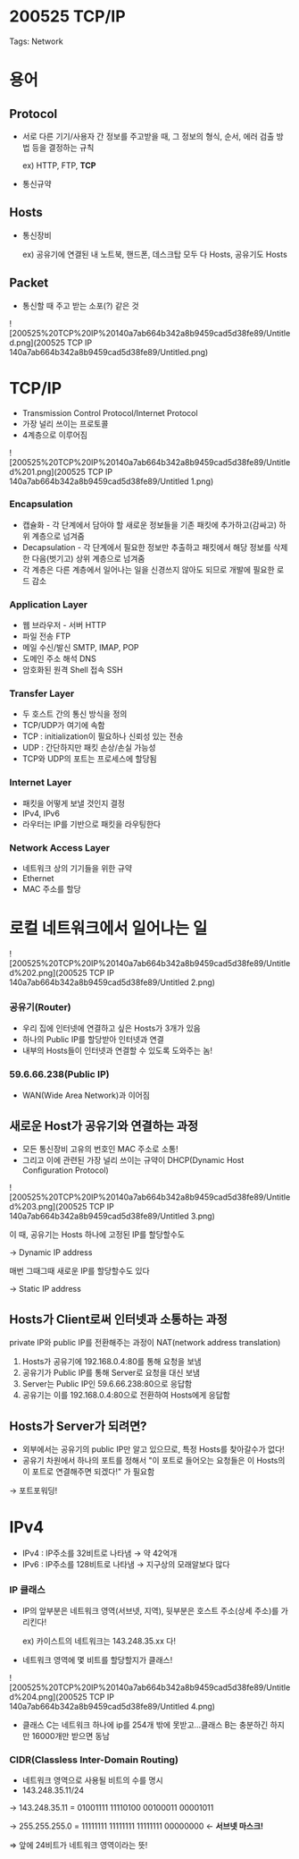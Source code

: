 # 200525 TCP/IP

Tags: Network

# 용어

## Protocol

- 서로 다른 기기/사용자 간 정보를 주고받을 때, 그 정보의 형식, 순서, 에러 검출 방법 등을 결정하는 규칙
    
    ex) HTTP, FTP, **TCP**
    
- 통신규약

## Hosts

- 통신장비
    
    ex) 공유기에 연결된 내 노트북, 핸드폰, 데스크탑 모두 다 Hosts, 공유기도 Hosts
    

## Packet

- 통신할 때 주고 받는 소포(?) 같은 것

![200525%20TCP%20IP%20140a7ab664b342a8b9459cad5d38fe89/Untitled.png](200525 TCP IP 140a7ab664b342a8b9459cad5d38fe89/Untitled.png)

# TCP/IP

- Transmission Control Protocol/Internet Protocol
- 가장 널리 쓰이는 프로토콜
- 4계층으로 이루어짐

![200525%20TCP%20IP%20140a7ab664b342a8b9459cad5d38fe89/Untitled%201.png](200525 TCP IP 140a7ab664b342a8b9459cad5d38fe89/Untitled 1.png)

### Encapsulation

- 캡슐화 - 각 단계에서 담아야 할 새로운 정보들을 기존 패킷에 추가하고(감싸고) 하위 계층으로 넘겨줌
- Decapsulation - 각 단계에서 필요한 정보만 추출하고 패킷에서 해당 정보를 삭제한 다음(벗기고) 상위 계층으로 넘겨줌
- 각 계층은 다른 계층에서 일어나는 일을 신경쓰지 않아도 되므로 개발에 필요한 로드 감소

### Application Layer

- 웹 브라우저 - 서버 HTTP
- 파일 전송 FTP
- 메일 수신/발신 SMTP, IMAP, POP
- 도메인 주소 해석 DNS
- 암호화된 원격 Shell 접속 SSH

### Transfer Layer

- 두 호스트 간의 통신 방식을 정의
- TCP/UDP가 여기에 속함
- TCP : initialization이 필요하나 신뢰성 있는 전송
- UDP : 간단하지만 패킷 손상/손실 가능성
- TCP와 UDP의 포트는 프로세스에 할당됨

### Internet Layer

- 패킷을 어떻게 보낼 것인지 결정
- IPv4, IPv6
- 라우터는 IP를 기반으로 패킷을 라우팅한다

### Network Access Layer

- 네트워크 상의 기기들을 위한 규약
- Ethernet
- MAC 주소를 할당

# 로컬 네트워크에서 일어나는 일

![200525%20TCP%20IP%20140a7ab664b342a8b9459cad5d38fe89/Untitled%202.png](200525 TCP IP 140a7ab664b342a8b9459cad5d38fe89/Untitled 2.png)

### 공유기(Router)

- 우리 집에 인터넷에 연결하고 싶은 Hosts가 3개가 있음
- 하나의 Public IP를 할당받아 인터넷과 연결
- 내부의 Hosts들이 인터넷과 연결할 수 있도록 도와주는 놈!

### 59.6.66.238(Public IP)

- WAN(Wide Area Network)과 이어짐

## 새로운 Host가 공유기와 연결하는 과정

- 모든 통신장비 고유의 번호인 MAC 주소로 소통!
- 그리고 이에 관련된 가장 널리 쓰이는 규약이 DHCP(Dynamic Host Configuration Protocol)

![200525%20TCP%20IP%20140a7ab664b342a8b9459cad5d38fe89/Untitled%203.png](200525 TCP IP 140a7ab664b342a8b9459cad5d38fe89/Untitled 3.png)

이 때, 공유기는 Hosts 하나에 고정된 IP를 할당할수도

→ Dynamic IP address

매번 그때그때 새로운 IP를 할당할수도 있다

→ Static IP address

## Hosts가 Client로써 인터넷과 소통하는 과정

private IP와 public IP를 전환해주는 과정이 NAT(network address translation)

1. Hosts가 공유기에 192.168.0.4:80를 통해 요청을 보냄
2. 공유기가 Public IP를 통해 Server로 요청을 대신 보냄
3. Server는 Public IP인 59.6.66.238:80으로 응답함
4. 공유기는 이를 192.168.0.4:80으로 전환하여 Hosts에게 응답함

## Hosts가 Server가 되려면?

- 외부에서는 공유기의 public IP만 알고 있으므로, 특정 Hosts를 찾아갈수가 없다!
- 공유기 차원에서 하나의 포트를 정해서 "이 포트로 들어오는 요청들은 이 Hosts의 이 포트로 연결해주면 되겠다!" 가 필요함

→ 포트포워딩!

# IPv4

- IPv4 : IP주소를 32비트로 나타냄 → 약 42억개
- IPv6 : IP주소를 128비트로 나타냄 → 지구상의 모래알보다 많다

### IP 클래스

- IP의 앞부분은 네트워크 영역(서브넷, 지역), 뒷부분은 호스트 주소(상세 주소)를 가리킨다!
    
    ex) 카이스트의 네트워크는 143.248.35.xx 다!
    
- 네트워크 영역에 몇 비트를 할당할지가 클래스!

![200525%20TCP%20IP%20140a7ab664b342a8b9459cad5d38fe89/Untitled%204.png](200525 TCP IP 140a7ab664b342a8b9459cad5d38fe89/Untitled 4.png)

- 클래스 C는 네트워크 하나에 ip를 254개 밖에 못받고...클래스 B는 충분하긴 하지만 16000개만 받으면 동남

### CIDR(Classless Inter-Domain Routing)

- 네트워크 영역으로 사용될 비트의 수를 명시
- 143.248.35.11/24

→ 143.248.35.11 = 01001111 11110100 00100011 00001011

→ 255.255.255.0 = 11111111 11111111 11111111 00000000 ← **서브넷 마스크!**

⇒ 앞에 24비트가 네트워크 영역이라는 뜻!